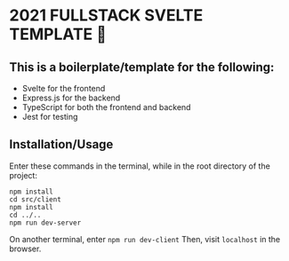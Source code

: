 # 2021 FULLSTACK SVELTE TEMPLATE 🚀

## This is a boilerplate/template for the following:
- Svelte for the frontend
- Express.js for the backend
- TypeScript for both the frontend and backend
- Jest for testing

## Installation/Usage

Enter these commands in the terminal, while in the root directory of the project:
```
npm install
cd src/client
npm install
cd ../..
npm run dev-server
```
On another terminal, enter `npm run dev-client`
Then, visit `localhost` in the browser.
